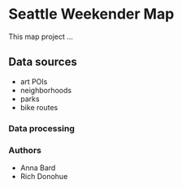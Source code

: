 # Seattle Weekender Map

This map project ...

## Data sources

* art POIs
* neighborhoods
* parks
* bike routes

### Data processing



### Authors

* Anna Bard
* Rich Donohue